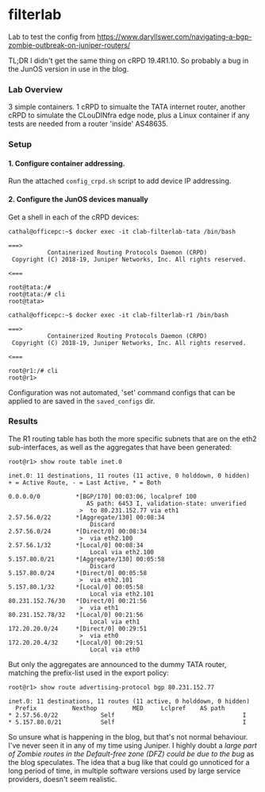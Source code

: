 # filterlab

Lab to test the config from https://www.daryllswer.com/navigating-a-bgp-zombie-outbreak-on-juniper-routers/

TL;DR I didn't get the same thing on cRPD 19.4R1.10.  So probably a bug in the JunOS version in use in the blog.

### Lab Overview

3 simple containers.  1 cRPD to simualte the TATA internet router, another cRPD to simulate the CLouDINfra edge node, plus a Linux container if any tests are needed from a router 'inside' AS48635.

### Setup

#### 1. Configure container addressing.

Run the attached `config_crpd.sh` script to add device IP addressing.

#### 2. Configure the JunOS devices manually

Get a shell in each of the cRPD devices:
```
cathal@officepc:~$ docker exec -it clab-filterlab-tata /bin/bash 

===>
           Containerized Routing Protocols Daemon (CRPD)
 Copyright (C) 2018-19, Juniper Networks, Inc. All rights reserved.
                                                                    <===

root@tata:/# 
root@tata:/# cli
root@tata> 
```

```
cathal@officepc:~$ docker exec -it clab-filterlab-r1 /bin/bash

===>
           Containerized Routing Protocols Daemon (CRPD)
 Copyright (C) 2018-19, Juniper Networks, Inc. All rights reserved.
                                                                    <===

root@r1:/# cli
root@r1>
```

Configuration was not automated, 'set' command configs that can be applied to are saved in the `saved_configs` dir.


### Results

The R1 routing table has both the more specific subnets that are on the eth2 sub-interfaces, as well as the aggregates that have been generated:
```
root@r1> show route table inet.0          

inet.0: 11 destinations, 11 routes (11 active, 0 holddown, 0 hidden)
+ = Active Route, - = Last Active, * = Both

0.0.0.0/0          *[BGP/170] 00:03:06, localpref 100
                      AS path: 6453 I, validation-state: unverified
                    >  to 80.231.152.77 via eth1
2.57.56.0/22       *[Aggregate/130] 00:08:34
                       Discard
2.57.56.0/24       *[Direct/0] 00:08:34
                    >  via eth2.100
2.57.56.1/32       *[Local/0] 00:08:34
                       Local via eth2.100
5.157.80.0/21      *[Aggregate/130] 00:05:58
                       Discard
5.157.80.0/24      *[Direct/0] 00:05:58
                    >  via eth2.101
5.157.80.1/32      *[Local/0] 00:05:58
                       Local via eth2.101
80.231.152.76/30   *[Direct/0] 00:21:56
                    >  via eth1
80.231.152.78/32   *[Local/0] 00:21:56
                       Local via eth1
172.20.20.0/24     *[Direct/0] 00:29:51
                    >  via eth0
172.20.20.4/32     *[Local/0] 00:29:51
                       Local via eth0
```

But only the aggregates are announced to the dummy TATA router, matching the prefix-list used in the export policy:
```
root@r1> show route advertising-protocol bgp 80.231.152.77    

inet.0: 11 destinations, 11 routes (11 active, 0 holddown, 0 hidden)
  Prefix		  Nexthop	       MED     Lclpref    AS path
* 2.57.56.0/22            Self                                    I
* 5.157.80.0/21           Self                                    I
```

So unsure what is happening in the blog, but that's not normal behaviour.  I've never seen it in any of my time using Juniper. I highly doubt a _large part of Zombie routes in the Default-free zone (DFZ) could be due to the bug_ as the blog speculates.  The idea that a bug like that could go unnoticed for a long period of time, in multiple software versions used by large service providers, doesn't seem realistic.
